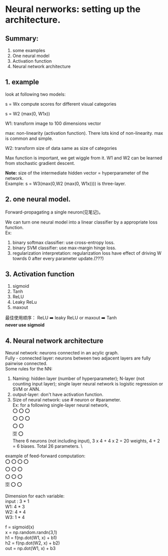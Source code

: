 # Neural nerworks: setting up the architecture.
## Summary:
1. some examples
2. One neural model
3. Activation function
4. Neural network architecture

## 1. example
look at following two models:

s = Wx compute scores for different visual categories

s = W2 (max(0, W1x))

W1: transform image to 100 dimensions vector

max: non-linearity (activation function). There lots kind of non-linearity. max is common and simple.

W2: transform size of data same as size of categories

Max function is important, we get wiggle from it. W1 and W2 can be learned from stochastic gradient descent.

**Note:** size of the intermediate hidden vector = hyperparameter of the network.\
Example: s = W3(max(0,W2 (max(0, W1x)))) is three-layer.

## 2. one neural model.
Forward-propagating a single neuron(见笔记)。

We can turn one neural model into a linear classifier by a appropriate loss function. \
Ex: 
1. binary softmax classifier: use cross-entropy loss.
2. binary SVM classifier: use max-margin hinge loss.
3. regularization interpretation: regularization loss have effect of driving W towrds 0 after every parameter update.(???)

## 3. Activation function
1. sigmoid
2. Tanh
3. ReLU
4. Leaky ReLu
5. maxout

最佳使用顺序： ReLU ➡️ leaky ReLU or maxout ➡️ Tanh\
**never use sigmoid**


## 4. Neural network architecture
Neural network: neurons connected in an acylic graph.\
Fully - connected layer: neurons between two adjacent layers are fully pairwise connected.\
Some rules for the NN:
1. Naming: hidden layer (number of hyperparameter); N-layer (not counting input layer); single layer neural network is logistic
regression or SVM or ANN.
2. output-layer: don't have activation function.
3. Size of neural network: use # neuron or #parameter.\
Ex: for a following single-layer neural network, \
⭕️        ⭕️        ⭕️\
⭕️        ⭕️        ⭕️\
⭕️        ⭕️    
🈳️        ⭕️  \
There 6 neurons (not including input), 3 x 4 + 4 x 2 = 20 weights, 4 + 2 = 6 biases. 
Total 26 parameters. \

example of feed-forward computation:\
⭕️        ⭕️        ⭕️          ⭕️\
⭕️        ⭕️        ⭕️ \
⭕️        ⭕️        ⭕️\
🈳️        ⭕️        ⭕️
 
Dimension for each variable:\
input : 3 * 1 \
W1: 4 * 3 \
W2: 4 * 4 \
W3: 1 * 4 

f = sigmoid(x) \
x = np.random.randn(3,1) \
h1  = f(np.dot(W1, x) + b1) \
h2  = f(np.dot(W2, x) + b2) \
out = np.dot(W1, x) + b3 



